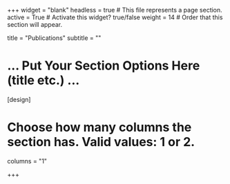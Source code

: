 +++
widget = "blank"
headless = true  # This file represents a page section.
active = True  # Activate this widget? true/false
weight = 14  # Order that this section will appear.

title = "Publications"
subtitle = ""
# ... Put Your Section Options Here (title etc.) ...

[design]
  # Choose how many columns the section has. Valid values: 1 or 2.
  columns = "1"
  
 +++
